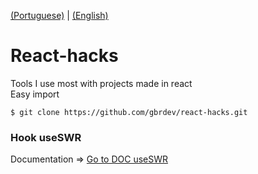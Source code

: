 [(Portuguese)](README-PTBR.md) | [(English)](README.md)
# React-hacks
Tools I use most with projects made in react<br>
Easy import 
```console
$ git clone https://github.com/gbrdev/react-hacks.git
```
### Hook useSWR
Documentation => [Go to DOC useSWR](https://swr.vercel.app "useSWR Documentation")
